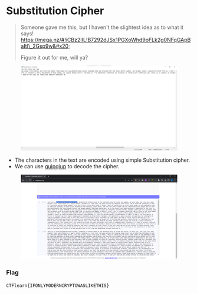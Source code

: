 # Substitution Cipher

> Someone gave me this, but I haven't the slightest idea as to what it says! https://mega.nz/#!iCBz2IIL!B7292dJSx1PGXoWhd9oFLk2g0NFqGApBaItI\_2Gsp9w&#x20;
>
> Figure it out for me, will ya?

<figure><img src="../../.gitbook/assets/2 (87).png" alt=""><figcaption></figcaption></figure>

* The characters in the text are encoded using simple Substitution cipher.
* We can use [quipqiup](https://quipqiup.com/) to decode the cipher.&#x20;

<figure><img src="../../.gitbook/assets/1 (89).png" alt=""><figcaption></figcaption></figure>

### Flag

```
CTFlearn{IFONLYMODERNCRYPTOWASLIKETHIS}
```
